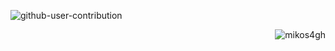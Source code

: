

<!-- Proudly created with GPRM ( https://gprm.itsvg.in ) -->
![github-user-contribution](https://github.com/user-attachments/assets/29c26cbd-d46e-4ba2-a077-024da163c0af)
<p align="right"> <img src="https://komarev.com/ghpvc/?username=mikos4gh&label=Profile%20views&color=0e75b6&style=flat" alt="mikos4gh" /> </p>
